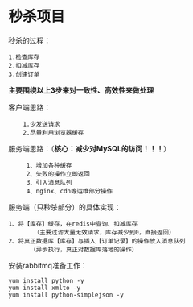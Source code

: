 # 秒杀项目

    
秒杀的过程：
       
    1.检查库存
    2.扣减库存
    3.创建订单
    
**主要围绕以上3步来对一致性、高效性来做处理**

   客户端思路：
   
        1.少发送请求     
        2.尽量利用浏览器缓存
        
    
   服务端思路：（**核心：减少对MySQL的访问！！！**）
         
         1、增加各种缓存
         2、失败的操作立即返回
         3、引入消息队列
         4、nginx、cdn等运维部分操作
    
  
  服务端（只秒杀部分）的具体实现：  
  
    1、将【库存】缓存，在redis中查询、扣减库存
           （主要过滤大量无效请求，库存减少到0，直接返回）
    2、将真正数据库【库存】与插入【订单记录】的操作放入消息队列
          （异步执行，真正对数据库落地的操作）



安装rabbitmq准备工作：

	yum install python -y
	yum install xmlto -y
	yum install python-simplejson -y
	

